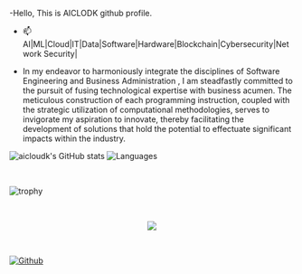 -Hello,
This is AICLODK github profile.

- 📫 AI|ML|Cloud|IT|Data|Software|Hardware|Blockchain|Cybersecurity|Network Security|

- In my endeavor to harmoniously integrate the disciplines of Software Engineering and Business Administration , I am steadfastly committed to the pursuit of fusing technological expertise with business acumen. The meticulous construction of each programming instruction, coupled with the strategic utilization of computational methodologies, serves to invigorate my aspiration to innovate, thereby facilitating the development of solutions that hold the potential to effectuate significant impacts within the industry.
  
![aicloudk's GitHub stats](https://github-readme-stats.vercel.app/api?username=aicloudk&count_private=true&show_icons=true&theme=transparent&hide_border=true&number_format=long) ![Languages](https://github-readme-stats.vercel.app/api/top-langs/?username=aicloudk&theme=transparent&hide_border=true&layout=compact)

<br>

![trophy](https://github-profile-trophy.vercel.app/?username=aicloudk&theme=onedark&column=-1)

<br>

<p align="center">
  <img src="https://github-profile-summary-cards.vercel.app/api/cards/profile-details?username=aicloudk&theme=transparent" />
</p>

<br>

<a href="https://github.com/aicloudk"><img alt="Github" title="aicloudk Github" src="https://img.shields.io/badge/github-133563.svg?style=for-the-badge&logo=github&logoColor=white"></a>
</p>

<br>
